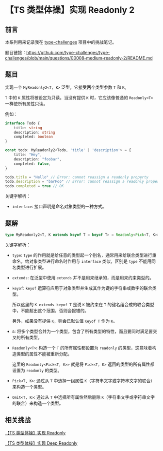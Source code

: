 # 【TS 类型体操】实现 Readonly 2

## 前言

本系列用来记录我在 [type-challenges](https://github.com/type-challenges/type-challenges) 项目中的挑战笔记。

题目链接：https://github.com/type-challenges/type-challenges/blob/main/questions/00008-medium-readonly-2/README.md

## 题目

实现一个 `MyReadonly2<T, K>` 泛型，它接受两个类型参数 `T` 和 `K`。

`T` 中的 `K` 属性将被设定为只读。当没有提供 `K` 时，它应该像普通的 `Readonly<T>` 一样使所有属性只读。

例如：

```ts
interface Todo {
    title: string
    description: string
    completed: boolean
}

const todo: MyReadonly2<Todo, 'title' | 'description'> = {
    title: "Hey",
    description: "foobar",
    completed: false,
}

todo.title = "Hello" // Error: cannot reassign a readonly property
todo.description = "barFoo" // Error: cannot reassign a readonly property
todo.completed = true // OK
```

关键字解析：

- `interface`: 接口声明是命名对象类型的一种方式。

## 题解

```ts
type MyReadonly2<T, K extends keyof T = keyof T> = Readonly<Pick<T, K>> & Omit<T, K>
```

关键字解析：

- `type`: `type` 的作用就是给任意的类型起一个别名，通常用来给联合类型进行重命名，给对象类型进行命名时作用与 `interface` 类似，区别是 `type` 不能用同名类型进行扩展。

- `extends`: 在泛型中使用 `extends` 并不是用来继承的，而是用来约束类型的。

- `keyof`: `keyof` 运算符应用于对象类型并生成其作为键的字符串或数字的联合类型。

  所以这里的 `K extends keyof T` 是说 `K` 被约束在 `T` 的键名组合成的联合类型中，不能超出这个范围，否则会报错的。

  另外，如果没有提供 `K`，则会已默认值 `Keyof T` 作为 `K`。

- `&`: 将多个类型合并为一个类型，包含了所有类型的特性，而且要同时满足要交叉的所有类型。

- `Readonly<T>`: 构造一个 `T` 的所有属性都设置为 `readonly` 的类型，这意味着构造类型的属性不能被重新分配。

  这里的 `Readonly<Pick<T, K>>` 就是将 `Pick<T, K>` 返回的类型的所有属性都设置为 `readonly` 的类型。

- `Pick<T, K>`: 通过从 `T` 中选择一组属性 `K`（字符串文字或字符串文字的联合）来构造一个类型。

- `Omit<T, K>`: 通过从 `T` 中选择所有属性然后删除 `K`（字符串文字或字符串文字的联合）来构造一个类型。

## 相关挑战

[【TS 类型体操】实现 Readonly](./%E3%80%90TS%20%E7%B1%BB%E5%9E%8B%E4%BD%93%E6%93%8D%E3%80%91%E5%AE%9E%E7%8E%B0%20Readonly.md)

[【TS 类型体操】实现 Deep Readonly](./%E3%80%90TS%20%E7%B1%BB%E5%9E%8B%E4%BD%93%E6%93%8D%E3%80%91%E5%AE%9E%E7%8E%B0%20Deep%20Readonly.md)
